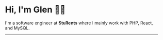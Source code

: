 # Hi, I'm Glen 👋🏼

I'm a software engineer at **StuRents** where I mainly work with PHP, React, and MySQL.

---

<!---
gcpearse/gcpearse is a ✨ special ✨ repository because its `README.md` (this file) appears on your GitHub profile.
You can click the Preview link to take a look at your changes.
--->

